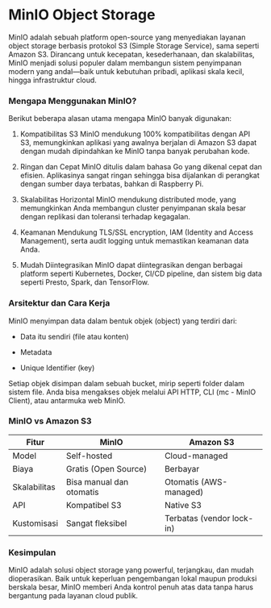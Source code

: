 # MinIO Object Storage
MinIO adalah sebuah platform open-source yang menyediakan layanan object storage berbasis protokol S3 (Simple Storage Service), sama seperti Amazon S3. Dirancang untuk kecepatan, kesederhanaan, dan skalabilitas, MinIO menjadi solusi populer dalam membangun sistem penyimpanan modern yang andal—baik untuk kebutuhan pribadi, aplikasi skala kecil, hingga infrastruktur cloud. 

### Mengapa Menggunakan MinIO?
Berikut beberapa alasan utama mengapa MinIO banyak digunakan:

1. Kompatibilitas S3
MinIO mendukung 100% kompatibilitas dengan API S3, memungkinkan aplikasi yang awalnya berjalan di Amazon S3 dapat dengan mudah dipindahkan ke MinIO tanpa banyak perubahan kode.

2. Ringan dan Cepat
MinIO ditulis dalam bahasa Go yang dikenal cepat dan efisien. Aplikasinya sangat ringan sehingga bisa dijalankan di perangkat dengan sumber daya terbatas, bahkan di Raspberry Pi.

3. Skalabilitas Horizontal
MinIO mendukung distributed mode, yang memungkinkan Anda membangun cluster penyimpanan skala besar dengan replikasi dan toleransi terhadap kegagalan.

4. Keamanan
Mendukung TLS/SSL encryption, IAM (Identity and Access Management), serta audit logging untuk memastikan keamanan data Anda.

5. Mudah Diintegrasikan
MinIO dapat diintegrasikan dengan berbagai platform seperti Kubernetes, Docker, CI/CD pipeline, dan sistem big data seperti Presto, Spark, dan TensorFlow.

### Arsitektur dan Cara Kerja
MinIO menyimpan data dalam bentuk objek (object) yang terdiri dari:

- Data itu sendiri (file atau konten)

- Metadata

- Unique Identifier (key)

Setiap objek disimpan dalam sebuah bucket, mirip seperti folder dalam sistem file. Anda bisa mengakses objek melalui API HTTP, CLI (mc - MinIO Client), atau antarmuka web MinIO.


### MinIO vs Amazon S3
| Fitur        | MinIO                    | Amazon S3                 |
| ------------ | ------------------------ | ------------------------- |
| Model        | Self-hosted              | Cloud-managed             |
| Biaya        | Gratis (Open Source)     | Berbayar                  |
| Skalabilitas | Bisa manual dan otomatis | Otomatis (AWS-managed)    |
| API          | Kompatibel S3            | Native S3                 |
| Kustomisasi  | Sangat fleksibel         | Terbatas (vendor lock-in) |

### Kesimpulan
MinIO adalah solusi object storage yang powerful, terjangkau, dan mudah dioperasikan. Baik untuk keperluan pengembangan lokal maupun produksi berskala besar, MinIO memberi Anda kontrol penuh atas data tanpa harus bergantung pada layanan cloud publik.